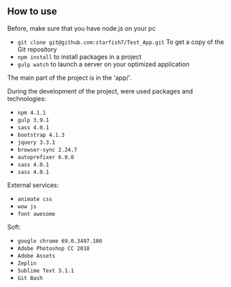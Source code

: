 ## How to use

Before, make sure that you have node.js on your pc
- `git clone git@github.com:starfish7/Test_App.git` To get a copy of the Git repository
- `npm install` to install packages in a project
- `gulp watch` to launch a server on your optimized application

The main part of the project is in the 'app/'.

During the development of the project, were used packages and technologies:
- `npm 4.1.1`
- `gulp 3.9.1`
- `sass 4.0.1`
- `bootstrap 4.1.3`
- `jquery 3.3.1`
- `browser-sync 2.24.7`
- `autoprefixer 6.0.0`
- `sass 4.0.1`
- `sass 4.0.1`

External services:
- `animate css`
- `wow js`
- `font awesome`

Soft:
- `google chrome 69.0.3497.100`
- `Adobe Photoshop CC 2018`
- `Adobe Assets`
- `Zeplin`
- `Sublime Text 3.1.1`
- `Git Bash`

